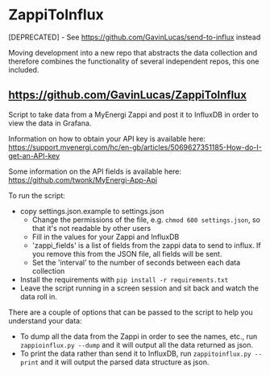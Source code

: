 ZappiToInflux
=============

[DEPRECATED] - See https://github.com/GavinLucas/send-to-influx instead

Moving development into a new repo that abstracts the data collection and therefore combines the functionality of several independent repos, this one included.

https://github.com/GavinLucas/ZappiToInflux
-------------------------------------------

Script to take data from a MyEnergi Zappi and post it to InfluxDB in order to view the data in Grafana.

Information on how to obtain your API key is available here:
https://support.myenergi.com/hc/en-gb/articles/5069627351185-How-do-I-get-an-API-key

Some information on the API fields is available here:
https://github.com/twonk/MyEnergi-App-Api

To run the script:
- copy settings.json.example to settings.json
  - Change the permissions of the file, e.g. `chmod 600 settings.json`, so that it's not readable 
  by other users
  - Fill in the values for your Zappi and InfluxDB
  - 'zappi_fields' is a list of fields from the zappi data to send to influx.  If you remove this from the JSON file,
  all fields will be sent. 
  - Set the 'interval' to the number of seconds between each data collection
- Install the requirements with `pip install -r requirements.txt`
- Leave the script running in a screen session and sit back and watch the data roll in.

There are a couple of options that can be passed to the script to help you understand your data:

- To dump all the data from the Zappi in order to see the names, etc., run `zappioinflux.py --dump` 
and it will output all the data returned as json.
- To print the data rather than send it to InfluxDB, run `zappitoinflux.py --print` and it will output the
parsed data structure as json.
